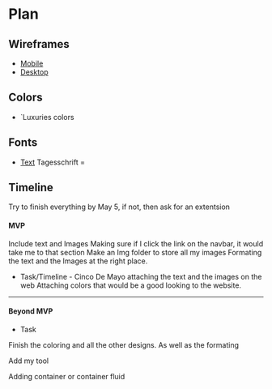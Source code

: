 # Plan

## Wireframes
* [Mobile](https://wireframe.cc/8ktEQB)
* [Desktop](https://wireframe.cc/VEbEU4)

## Colors
* `Luxuries colors

## Fonts
* [Text](URL)
Tagesschrift = <link href="https://fonts.googleapis.com/css2?family=Tagesschrift&display=swap" rel="stylesheet">
## Timeline
Try to finish everything by May 5, if not, then ask for an extentsion
#### MVP
Include text and Images
Making sure if I click the link on the navbar, it would take me to that section
Make an Img folder to store all my images
Formating the text and the Images at the right place.
* Task/Timeline - Cinco De Mayo
attaching the text and the images on the web
Attaching colors that would be a good looking to the website.

---

#### Beyond MVP

* Task

Finish the coloring and all the other designs.
As well as the formating

Add my tool

Adding container or container fluid






<!-- DO NOT USE THIS YET

| Name | Glows | Grows |
| -------- | ------- | ------- |
|   |   |
|   |   |
|   |   |
|   |   |
|   |   |
|   |   |

-->
